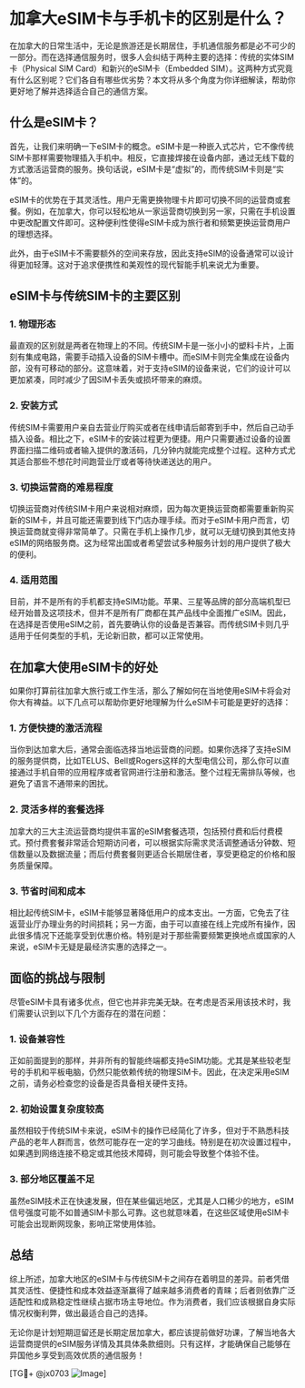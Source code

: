 # 加拿大eSIM卡与手机卡的区别是什么？

在加拿大的日常生活中，无论是旅游还是长期居住，手机通信服务都是必不可少的一部分。而在选择通信服务时，很多人会纠结于两种主要的选择：传统的实体SIM卡（Physical SIM Card）和新兴的eSIM卡（Embedded SIM）。这两种方式究竟有什么区别呢？它们各自有哪些优劣势？本文将从多个角度为你详细解读，帮助你更好地了解并选择适合自己的通信方案。

## 什么是eSIM卡？

首先，让我们来明确一下eSIM卡的概念。eSIM卡是一种嵌入式芯片，它不像传统SIM卡那样需要物理插入手机中。相反，它直接焊接在设备内部，通过无线下载的方式激活运营商的服务。换句话说，eSIM卡是“虚拟”的，而传统SIM卡则是“实体”的。

eSIM卡的优势在于其灵活性。用户无需更换物理卡片即可切换不同的运营商或套餐。例如，在加拿大，你可以轻松地从一家运营商切换到另一家，只需在手机设置中更改配置文件即可。这种便利性使得eSIM卡成为旅行者和频繁更换运营商用户的理想选择。

此外，由于eSIM卡不需要额外的空间来存放，因此支持eSIM的设备通常可以设计得更加轻薄。这对于追求便携性和美观性的现代智能手机来说尤为重要。

## eSIM卡与传统SIM卡的主要区别

### 1. **物理形态**

最直观的区别就是两者在物理上的不同。传统SIM卡是一张小小的塑料卡片，上面刻有集成电路，需要手动插入设备的SIM卡槽中。而eSIM卡则完全集成在设备内部，没有可移动的部分。这意味着，对于支持eSIM的设备来说，它们的设计可以更加紧凑，同时减少了因SIM卡丢失或损坏带来的麻烦。

### 2. **安装方式**

传统SIM卡需要用户亲自去营业厅购买或者在线申请后邮寄到手中，然后自己动手插入设备。相比之下，eSIM卡的安装过程更为便捷。用户只需要通过设备的设置界面扫描二维码或者输入提供的激活码，几分钟内就能完成整个过程。这种方式尤其适合那些不想花时间跑营业厅或者等待快递送达的用户。

### 3. **切换运营商的难易程度**

切换运营商对传统SIM卡用户来说相对麻烦，因为每次更换运营商都需要重新购买新的SIM卡，并且可能还需要到线下门店办理手续。而对于eSIM卡用户而言，切换运营商就变得非常简单了。只需在手机上操作几步，就可以无缝切换到其他支持eSIM的网络服务商。这为经常出国或者希望尝试多种服务计划的用户提供了极大的便利。

### 4. **适用范围**

目前，并不是所有的手机都支持eSIM功能。苹果、三星等品牌的部分高端机型已经开始普及这项技术，但并不是所有厂商都在其产品线中全面推广eSIM。因此，在选择是否使用eSIM之前，首先要确认你的设备是否兼容。而传统SIM卡则几乎适用于任何类型的手机，无论新旧款，都可以正常使用。

## 在加拿大使用eSIM卡的好处

如果你打算前往加拿大旅行或工作生活，那么了解如何在当地使用eSIM卡将会对你大有裨益。以下几点可以帮助你更好地理解为什么eSIM卡可能是更好的选择：

### 1. **方便快捷的激活流程**

当你到达加拿大后，通常会面临选择当地运营商的问题。如果你选择了支持eSIM的服务提供商，比如TELUS、Bell或Rogers这样的大型电信公司，那么你可以直接通过手机自带的应用程序或者官网进行注册和激活。整个过程无需排队等候，也避免了语言不通带来的困扰。

### 2. **灵活多样的套餐选择**

加拿大的三大主流运营商均提供丰富的eSIM套餐选项，包括预付费和后付费模式。预付费套餐非常适合短期访问者，可以根据实际需求灵活调整通话分钟数、短信数量以及数据流量；而后付费套餐则更适合长期居住者，享受更稳定的价格和服务质量保障。

### 3. **节省时间和成本**

相比起传统SIM卡，eSIM卡能够显著降低用户的成本支出。一方面，它免去了往返营业厅办理业务的时间损耗；另一方面，由于可以直接在线上完成所有操作，因此很多情况下还能享受到优惠价格。特别是对于那些需要频繁更换地点或国家的人来说，eSIM卡无疑是最经济实惠的选择之一。

## 面临的挑战与限制

尽管eSIM卡具有诸多优点，但它也并非完美无缺。在考虑是否采用该技术时，我们需要认识到以下几个方面存在的潜在问题：

### 1. **设备兼容性**

正如前面提到的那样，并非所有的智能终端都支持eSIM功能。尤其是某些较老型号的手机和平板电脑，仍然只能依赖传统的物理SIM卡。因此，在决定采用eSIM之前，请务必检查您的设备是否具备相关硬件支持。

### 2. **初始设置复杂度较高**

虽然相较于传统SIM卡来说，eSIM卡的操作已经简化了许多，但对于不熟悉科技产品的老年人群而言，依然可能存在一定的学习曲线。特别是在初次设置过程中，如果遇到网络连接不稳定或其他技术障碍，则可能会导致整个体验不佳。

### 3. **部分地区覆盖不足**

虽然eSIM技术正在快速发展，但在某些偏远地区，尤其是人口稀少的地方，eSIM信号强度可能不如普通SIM卡那么可靠。这也就意味着，在这些区域使用eSIM卡可能会出现断网现象，影响正常使用体验。

## 总结

综上所述，加拿大地区的eSIM卡与传统SIM卡之间存在着明显的差异。前者凭借其灵活性、便捷性和成本效益逐渐赢得了越来越多消费者的青睐；后者则依靠广泛适配性和成熟稳定性继续占据市场主导地位。作为消费者，我们应该根据自身实际情况权衡利弊，做出最适合自己的选择。

无论你是计划短期逗留还是长期定居加拿大，都应该提前做好功课，了解当地各大运营商提供的eSIM服务详情及其具体条款细则。只有这样，才能确保自己能够在异国他乡享受到高效优质的通信服务！

[TG💪+ @jx0703 ![Image](https://github.com/user-attachments/assets/dbca1d08-cadb-493c-b0ec-ad6f7a83f270)]